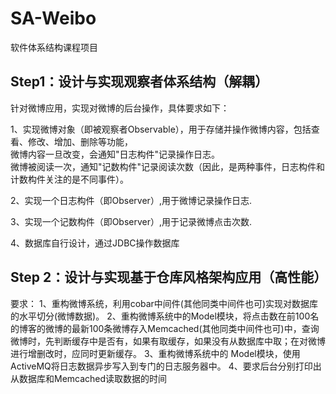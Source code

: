 # SA-Weibo
软件体系结构课程项目

## Step1：设计与实现观察者体系结构（解耦）  

针对微博应用，实现对微博的后台操作，具体要求如下：  

1、实现微博对象（即被观察者Observable），用于存储并操作微博内容，包括查看、修改、增加、删除等功能，  
   微博内容一旦改变，会通知"日志构件"记录操作日志。  
   微博被阅读一次，通知"记数构件"记录阅读次数（因此，是两种事件，日志构件和计数构件关注的是不同事件）。  
   
2、实现一个日志构件（即Observer）,用于微博记录操作日志.  

3、实现一个记数构件（即Observer）,用于记录微博点击次数.  

4、数据库自行设计，通过JDBC操作数据库



## Step 2：设计与实现基于仓库风格架构应用（高性能）
要求：
1、重构微博系统，利用cobar中间件(其他同类中间件也可)实现对数据库的水平切分(微博数据)。
2、重构微博系统中的Model模块，将点击数在前100名的博客的微博的最新100条微博存入Memcached(其他同类中间件也可)中，查询微博时，先判断缓存中是否有，如果有取缓存，如果没有从数据库中取；在对微博进行增删改时，应同时更新缓存。
3、重构微博系统中的 Model模块，使用ActiveMQ将日志数据异步写入到专门的日志服务器中。
4、要求后台分别打印出从数据库和Memcached读取数据的时间
